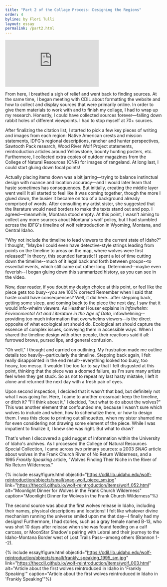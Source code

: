 ```yaml
---
title: "Part 2 of the Collage Process: Designing the Regions"
order: 4
byline: by Flori Tulli
layout: essay
permalink: /part2.html
---
```


<div class="iframe-wrapper">
     <iframe src="https://www.youtube.com/embed/azjORb6PhZQ" frameborder="0" allowfullscreen></iframe>
</div>

From here, I breathed a sigh of relief and went back to finding sources. At the same time, I began meeting with CDIL about formatting the website and how to collect and display sources that were primarily online. In order to give them materials to work with and to finish my collage, I had to wrap up my research. Honestly, I could have collected sources forever—falling down rabbit holes of different viewpoints. I had to stop myself at 70+ sources. 

After finalizing the citation list, I started to pick a few key pieces of writing and images from each region: Native American crests and mission statements, IDFG's regional descriptions, rancher and hunter perspectives, Sawtooth Pack research, Wood River Wolf Project statements, reintroduction articles around Yellowstone, bounty hunting posters, etc. Furthermore, I collected extra copies of outdoor magazines from the College of Natural Resources (CNR) for images of rangeland. At long last, I could start gluing down focal points!  

Actually placing items down was a bit jarring—trying to balance instinctual design with nuance and location accuracy—and I would later learn that haste sometimes has consequences. But initially, creating the middle layer went well! It all started to feel like it was coming together, though the more I glued down, the busier it became on top of a background already comprised of words. After consulting my artist sister, she suggested that the literature would need borders to make the texts stand out and pop. I agreed—meanwhile, Montana stood empty. At this point, I wasn't aiming to collect any more sources about Montana's wolf policy, but I had stumbled across the IDFG's timeline of wolf reintroduction in Wyoming, Montana, and Central Idaho.  

"Why not include the timeline to lead viewers to the current state of Idaho?" I thought, "Maybe I could even have detective-style strings leading from points on the timeline to areas on the map, where wolves were first released!" In theory, this sounded fantastic! I spent a lot of time cutting down the timeline--much of it legal back and forth between groups--to essential events, which still came out rather long. Determined--maybe even feverish--I began gluing down this summarized history, as you can see in the video.  

Now, dear reader, if you doubt my design choice at this point, or feel like the piece gets too busy--you are 100% correct! Remember when I said that haste could have consequences? Well, it did here...after stepping back, getting some sleep, and coming back to the piece the next day, I saw that it would info-whelm viewers. As Heather Houser explains in _Infowhelm: Environmental Art and Literature in the Age of Data_, infowhelming--providing too much information that overwhelms viewers―is the direct opposite of what ecological art should do. Ecological art should capture the essence of complex issues, conveying them in accessible ways. When I shared the timeline design with other people, their reactions said it all: furrowed brows, pursed lips, and general confusion.  

"Oh well," I thought and carried on outlining. My frustration made me outline details too heavily--particularly the timeline. Stepping back again, I felt really disappointed in the end result--everything looked too busy, too heavy, too messy. It wouldn't be too far to say that I felt disgusted at this point, thinking that the piece was a doomed failure, as I'm sure many artists feel when they get stuck. So as not to repeat my last hasty mistake, I left it alone and returned the next day with a fresh pair of eyes.  

Upon second inspection, I decided that it wasn't that bad, but definitely not what I was going for. Here, I came to another crossroad: keep the timeline, or ditch it? "I'll think about it," I decided, "but what to do about the wolves?" This was another element that confounded me, because I wasn't sure which wolves to include and when, how to schematize them, or how to design them. I was this close to printing out silhouettes, when my sister shamed me for even considering not drawing some element of the piece. While I was impatient to finalize it, I knew she was right. But what to draw? 

That's when I discovered a gold nugget of information within the University of Idaho's archives. As I processed the College of Natural Resources Special Collection, I came across two primary sources: a 2003 _SNAG_ article about wolves in the Frank Church River of No Return Wilderness, and a 1995 _Frankly Speaking_ article, "Wolves Finding Their Niche in the River of No Return Wilderness."  

{% include essay/figure.html objectid="https://cdil.lib.uidaho.edu/wolf-reintroduction/objects/small/snag-wolf_piece_sm.jpg" link="https://thecdil.github.io/wolf-reintroduction/items/wolf_052.html" alt="Moonlight Dinner for Wolves in the Frank Church Wilderness" caption="Moonlight Dinner for Wolves in the Frank Church Wilderness"%}

The second source was about the first wolves release in Idaho, including their names, physical descriptions and locations! I felt like whatever divine mechanism running the universe smiled upon me that day--I finally had my designs! Furthermore, I had stories, such as a gray female named B-13, who was shot 10 days after release when she was found feeding on a calf carcass, or MoonStar Shadow's pairing with Lebrai and their journey to the Idaho-Montana Border west of Lost Trails Pass--among others (Brannon 1--2). 

{% include essay/figure.html objectid="https://cdil.lib.uidaho.edu/wolf-reintroduction/objects/small/frankly_speaking_1995_sm.jpg" link="https://thecdil.github.io/wolf-reintroduction/items/wolf_003.html" alt="Article about the first wolves reintroduced in Idaho in 'Frankly Speaking'" caption="Article about the first wolves reintroduced in Idaho in 'Frankly Speaking'"%}
